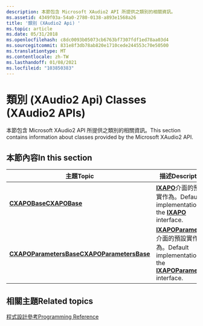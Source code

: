 ```yaml
---
description: 本節包含 Microsoft XAudio2 API 所提供之類別的相關資訊。
ms.assetid: 4349f03a-54a0-2780-0138-a893e1568a26
title: '類別 (XAudio2 Api) '
ms.topic: article
ms.date: 05/31/2018
ms.openlocfilehash: c8dc0093b05073cb6763bf7307fdf1ed78aa03d4
ms.sourcegitcommit: 831e8f3db78ab820e1710cede244553c70e50500
ms.translationtype: MT
ms.contentlocale: zh-TW
ms.lasthandoff: 01/08/2021
ms.locfileid: "103850383"
---
```

# <a name="classes-xaudio2-apis"></a><span data-ttu-id="e226f-103">類別 (XAudio2 Api) </span><span class="sxs-lookup"><span data-stu-id="e226f-103">Classes (XAudio2 APIs)</span></span>

<span data-ttu-id="e226f-104">本節包含 Microsoft XAudio2 API 所提供之類別的相關資訊。</span><span class="sxs-lookup"><span data-stu-id="e226f-104">This section contains information about classes provided by the Microsoft XAudio2 API.</span></span>

## <a name="in-this-section"></a><span data-ttu-id="e226f-105">本節內容</span><span class="sxs-lookup"><span data-stu-id="e226f-105">In this section</span></span>



| <span data-ttu-id="e226f-106">主題</span><span class="sxs-lookup"><span data-stu-id="e226f-106">Topic</span></span>                                                         | <span data-ttu-id="e226f-107">描述</span><span class="sxs-lookup"><span data-stu-id="e226f-107">Description</span></span>                                                                                    |
|---------------------------------------------------------------|------------------------------------------------------------------------------------------------|
| [<span data-ttu-id="e226f-108">**CXAPOBase**</span><span class="sxs-lookup"><span data-stu-id="e226f-108">**CXAPOBase**</span></span>](/windows/desktop/api/XAPOBase/nl-xapobase-cxapobase)<br/>                     | <span data-ttu-id="e226f-109">[**IXAPO**](/windows/desktop/api/XAPO/nn-xapo-ixapo)介面的預設實作為。</span><span class="sxs-lookup"><span data-stu-id="e226f-109">Default implementation of the [**IXAPO**](/windows/desktop/api/XAPO/nn-xapo-ixapo) interface.</span></span><br/>                     |
| [<span data-ttu-id="e226f-110">**CXAPOParametersBase**</span><span class="sxs-lookup"><span data-stu-id="e226f-110">**CXAPOParametersBase**</span></span>](/windows/desktop/api/XAPOBase/nl-xapobase-cxapoparametersbase)<br/> | <span data-ttu-id="e226f-111">[**IXAPOParameters**](/windows/desktop/api/XAPO/nn-xapo-ixapoparameters)介面的預設實作為。</span><span class="sxs-lookup"><span data-stu-id="e226f-111">Default implementation of the [**IXAPOParameters**](/windows/desktop/api/XAPO/nn-xapo-ixapoparameters) interface.</span></span><br/> |



 

## <a name="related-topics"></a><span data-ttu-id="e226f-112">相關主題</span><span class="sxs-lookup"><span data-stu-id="e226f-112">Related topics</span></span>

<dl> <dt>

[<span data-ttu-id="e226f-113">程式設計參考</span><span class="sxs-lookup"><span data-stu-id="e226f-113">Programming Reference</span></span>](programming-reference.md)
</dt> </dl>

 

 




